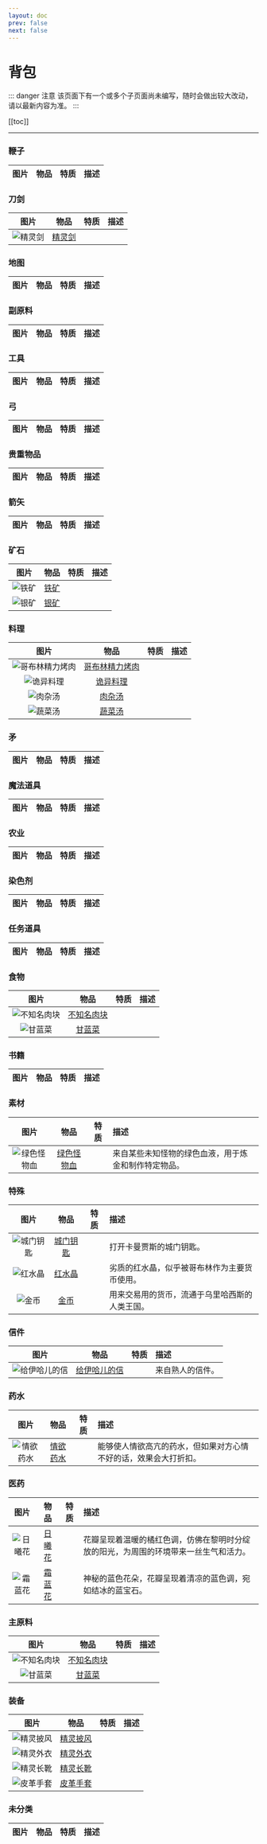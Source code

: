 ```yaml
---
layout: doc
prev: false
next: false
---
```


# 背包

::: danger 注意
该页面下有一个或多个子页面尚未编写，随时会做出较大改动，请以最新内容为准。
:::

[[toc]]

---

### 鞭子

| 图片 | 物品 | 特质 | 描述 |
| :-: | :-: | :-: | :-- |

### 刀剑

| 图片 | 物品 | 特质 | 描述 |
| :-: | :-: | :-: | :-- |
| ![精灵剑](/img/item/31bd59eb2ac96f89.png) | [精灵剑](#/) | <Badge type="tip" text="耐久 30" /><br /><Badge type="tip" text="近战 10" /> |  |

### 地图

| 图片 | 物品 | 特质 | 描述 |
| :-: | :-: | :-: | :-- |

### 副原料

| 图片 | 物品 | 特质 | 描述 |
| :-: | :-: | :-: | :-- |

### 工具

| 图片 | 物品 | 特质 | 描述 |
| :-: | :-: | :-: | :-- |

### 弓

| 图片 | 物品 | 特质 | 描述 |
| :-: | :-: | :-: | :-- |

### 贵重物品

| 图片 | 物品 | 特质 | 描述 |
| :-: | :-: | :-: | :-- |

### 箭矢

| 图片 | 物品 | 特质 | 描述 |
| :-: | :-: | :-: | :-- |

### 矿石

| 图片 | 物品 | 特质 | 描述 |
| :-: | :-: | :-: | :-- |
| ![铁矿](/img/item/31bd59eb2ac96f89.png) | [铁矿](#/) |  |  |
| ![银矿](/img/item/31bd59eb2ac96f89.png) | [银矿](#/) |  |  |

### 料理

| 图片 | 物品 | 特质 | 描述 |
| :-: | :-: | :-: | :-- |
| ![哥布林精力烤肉](/img/item/31bd59eb2ac96f89.png) | [哥布林精力烤肉](#/) | <Badge type="tip" text="+100 体力" /> |  |
| ![诡异料理](/img/item/31bd59eb2ac96f89.png) | [诡异料理](#/) | <Badge type="tip" text="+30 体力" /><br /><Badge type="danger" text="-10 精神" /> |  |
| ![肉杂汤](/img/item/31bd59eb2ac96f89.png) | [肉杂汤](#/) | <Badge type="tip" text="+15 体力" /> |  |
| ![蔬菜汤](/img/item/31bd59eb2ac96f89.png) | [蔬菜汤](#/) | <Badge type="tip" text="+10 体力" /><br /><Badge type="tip" text="+5 精神" /> |  |

### 矛

| 图片 | 物品 | 特质 | 描述 |
| :-: | :-: | :-: | :-- |

### 魔法道具

| 图片 | 物品 | 特质 | 描述 |
| :-: | :-: | :-: | :-- |

### 农业

| 图片 | 物品 | 特质 | 描述 |
| :-: | :-: | :-: | :-- |

### 染色剂

| 图片 | 物品 | 特质 | 描述 |
| :-: | :-: | :-: | :-- |

### 任务道具

| 图片 | 物品 | 特质 | 描述 |
| :-: | :-: | :-: | :-- |

### 食物

| 图片 | 物品 | 特质 | 描述 |
| :-: | :-: | :-: | :-- |
| ![不知名肉块](/img/item/31bd59eb2ac96f89.png) | [不知名肉块](#/) | <Badge type="tip" text="+10 体力" /><br /><Badge type="danger" text="-20 精神" /> |  |
| ![甘蓝菜](/img/item/31bd59eb2ac96f89.png) | [甘蓝菜](#/) | <Badge type="tip" text="+5 体力" /> |  |

### 书籍

| 图片 | 物品 | 特质 | 描述 |
| :-: | :-: | :-: | :-- |

### 素材

| 图片 | 物品 | 特质 | 描述 |
| :-: | :-: | :-: | :-- |
| ![绿色怪物血](/img/item/31bd59eb2ac96f89.png) | [绿色怪物血](#/) |  | 来自某些未知怪物的绿色血液，用于炼金和制作特定物品。 |

### 特殊

| 图片 | 物品 | 特质 | 描述 |
| :-: | :-: | :-: | :-- |
| ![城门钥匙](/img/item/31bd59eb2ac96f89.png) | [城门钥匙](#/) | <Badge type="warning" text="消耗道具" /> | 打开卡曼贾斯的城门钥匙。 |
| ![红水晶](/img/item/31bd59eb2ac96f89.png) | [红水晶](#/) | <Badge type="warning" text="消耗道具" /> | 劣质的红水晶，似乎被哥布林作为主要货币使用。 |
| ![金币](/img/item/31bd59eb2ac96f89.png) | [金币](#/) | <Badge type="warning" text="消耗道具" /> | 用来交易用的货币，流通于乌里哈西斯的人类王国。 |

### 信件

| 图片 | 物品 | 特质 | 描述 |
| :-: | :-: | :-: | :-- |
| ![给伊哈儿的信](/img/item/31bd59eb2ac96f89.png) | [给伊哈儿的信](#/) |  | 来自熟人的信件。 |

### 药水

| 图片 | 物品 | 特质 | 描述 |
| :-: | :-: | :-: | :-- |
| ![情欲药水](/img/item/31bd59eb2ac96f89.png) | [情欲药水](#/) | <Badge type="tip" text="+100 亢奋" /> | 能够使人情欲高亢的药水，但如果对方心情不好的话，效果会大打折扣。 |

### 医药

| 图片 | 物品 | 特质 | 描述 |
| :-: | :-: | :-: | :-- |
| ![日曦花](/img/item/31bd59eb2ac96f89.png) | [日曦花](#/) |  | 花瓣呈现着温暖的橘红色调，仿佛在黎明时分绽放的阳光，为周围的环境带来一丝生气和活力。 |
| ![霜蓝花](/img/item/31bd59eb2ac96f89.png) | [霜蓝花](#/) |  | 神秘的蓝色花朵，花瓣呈现着清凉的蓝色调，宛如结冰的蓝宝石。 |

### 主原料

| 图片 | 物品 | 特质 | 描述 |
| :-: | :-: | :-: | :-- |
| ![不知名肉块](/img/item/31bd59eb2ac96f89.png) | [不知名肉块](#/) | <Badge type="tip" text="+10 体力" /><br /><Badge type="danger" text="-20 精神" /> |  |
| ![甘蓝菜](/img/item/31bd59eb2ac96f89.png) | [甘蓝菜](#/) | <Badge type="tip" text="+5 体力" /> |  |

### 装备

| 图片 | 物品 | 特质 | 描述 |
| :-: | :-: | :-: | :-- |
| ![精灵披风](/img/item/31bd59eb2ac96f89.png) | [精灵披风](#/) | <Badge type="tip" text="耐久 10" /><br /><Badge type="tip" text="防御 2" /> |  |
| ![精灵外衣](/img/item/31bd59eb2ac96f89.png) | [精灵外衣](#/) | <Badge type="tip" text="耐久 20" /><br /><Badge type="tip" text="防御 1" /> |  |
| ![精灵长靴](/img/item/31bd59eb2ac96f89.png) | [精灵长靴](#/) | <Badge type="tip" text="耐久 10" /><br /><Badge type="tip" text="防御 1" /> |  |
| ![皮革手套](/img/item/31bd59eb2ac96f89.png) | [皮革手套](#/) | <Badge type="tip" text="耐久 10" /><br /><Badge type="tip" text="防御 1" /> |  |

### 未分类

| 图片 | 物品 | 特质 | 描述 |
| :-: | :-: | :-: | :-- |

